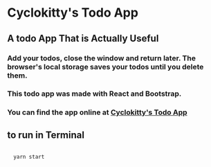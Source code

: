 Cyclokitty's Todo App
==============================

## A todo App That is Actually Useful

### Add your todos, close the window and return later. The browser's local storage saves your todos until you delete them.

### This todo app was made with React and Bootstrap.

### You can find the app online at [Cyclokitty's Todo App](https://Cyclokitty.github.io/todoapp)

## to run in Terminal

```

  yarn start


```
